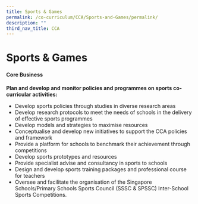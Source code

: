 ```yaml
---
title: Sports & Games
permalink: /co-curriculum/CCA/Sports-and-Games/permalink/
description: ""
third_nav_title: CCA
---
```

Sports & Games
==============

#### Core Business  
**Plan and develop and monitor policies and programmes on sports co-curricular activities:**
*   Develop sports policies through studies in diverse research areas
*   Develop research protocols to meet the needs of schools in the delivery of effective sports programmes
*   Develop models and strategies to maximise resources
*   Conceptualise and develop new initiatives to support the CCA policies and framework
*   Provide a platform for schools to benchmark their achievement through competitions
*   Develop sports prototypes and resources
*   Provide specialist advise and consultancy in sports to schools
*   Design and develop sports training packages and professional course for teachers
*   Oversee and facilitate the organisation of the Singapore Schools/Primary Schools Sports Council (SSSC & SPSSC) Inter-School Sports Competitions.